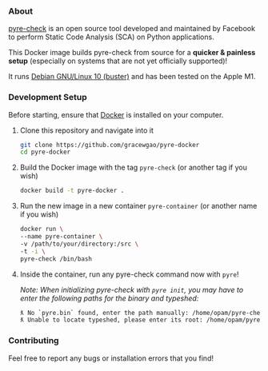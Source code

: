 ### About

[pyre-check](https://github.com/facebook/pyre-check) is an open source tool developed and maintained by Facebook to perform Static Code Analysis (SCA) on Python applications. 

This Docker image builds pyre-check from source for a **quicker & painless setup** (especially on systems that are not yet officially supported)!

It runs [Debian GNU/Linux 10 (buster)](https://www.debian.org/) and has been tested on the Apple M1.

### Development Setup

Before starting, ensure that [Docker](https://docs.docker.com/get-docker/) is installed on your computer.

1. Clone this repository and navigate into it 
    ```bash 
    git clone https://github.com/gracewgao/pyre-docker
    cd pyre-docker
    ```

2. Build the Docker image with the tag `pyre-check` (or another tag if you wish)
   ```bash
   docker build -t pyre-docker .
   ```   

3. Run the new image in a new container `pyre-container` (or another name if you wish)
   ```bash
   docker run \                           
   --name pyre-container \
   -v /path/to/your/directory:/src \
   -t -i \
   pyre-check /bin/bash
   ```

4. Inside the container, run any pyre-check command now with `pyre`!

   *Note: When initializing pyre-check with `pyre init`, you may have to enter the following paths for the  binary and typeshed:*
   ```bash
   ƛ No `pyre.bin` found, enter the path manually: /home/opam/pyre-check/source/_build/default/main.exe
   ƛ Unable to locate typeshed, please enter its root: /home/opam/pyre-check/stubs/typeshed/typeshed-master
   ```

### Contributing

Feel free to report any bugs or installation errors that you find!
